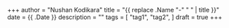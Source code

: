 +++
author = "Nushan Kodikara"
title = "{{ replace .Name "-" " " | title }}"
date = {{ .Date }}
description = ""
tags = [
    "tag1",
    "tag2",
]
draft = true
+++